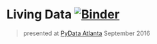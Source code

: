 # Living Data  [![Binder](http://mybinder.org/badge.svg)](http://mybinder.org:/repo/bollwyvl/exploring-data)

> presented at [PyData Atlanta](http://www.meetup.com/PyData-Atlanta/) September 2016
